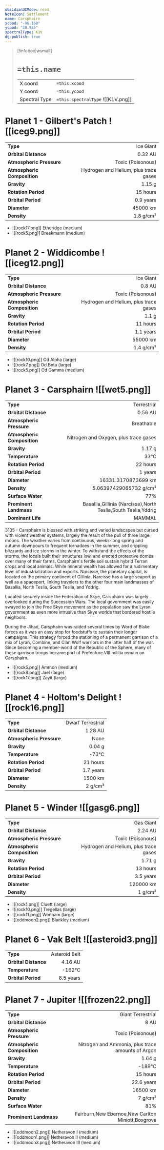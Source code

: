 ```yaml
---
obsidianUIMode: read
NoteIcon: Settlement
name: Carsphairn
xcood: "-96.168"
ycood: "38.985"
spectralType: K1V
dg-publish: true
---
```

> [!infobox|wsmall]
> # `=this.name`
> | | |
> | - | - |
> | X coord | `=this.xcood` |
> | Y coord| `=this.ycood` |
> | Spectral Type | `=this.spectralType` ![[K1V.png]] |

# Planet 1 - Gilbert's Patch ![[iceg9.png]]
|                             |                           |
| --------------------------- | -------------------------:|
| **Type**                    |             Ice Giant |
| **Orbital Distance**        |   0.32 AU |
| **Atmospheric Pressure**    |       Toxic (Poisonous) |
| **Atmospheric Composition** |      Hydrogen and Helium, plus trace gases |
| **Gravity**                 |        1.15 g |
| **Rotation Period**         |  15 hours |
| **Orbital Period** | 0.9 years |
| **Diameter**                |      45000 km | 
| **Density**                 |    1.8 g/cm³ |



- ![[rock17.png]] Etheridge (medium)
- ![[rock5.png]] Dreekmann (medium)


# Planet 2 - Widdicombe ![[iceg12.png]]
|                             |                           |
| --------------------------- | -------------------------:|
| **Type**                    |             Ice Giant |
| **Orbital Distance**        |   0.8 AU |
| **Atmospheric Pressure**    |       Toxic (Poisonous) |
| **Atmospheric Composition** |      Hydrogen and Helium, plus trace gases |
| **Gravity**                 |        1.1 g |
| **Rotation Period**         |  11 hours |
| **Orbital Period** | 1.1 years |
| **Diameter**                |      55000 km | 
| **Density**                 |    1.4 g/cm³ |



- ![[rock10.png]] Od Alpha (large)
- ![[rock7.png]] Od Beta (large)
- ![[rock5.png]] Od Gamma (medium)


# Planet 3 - Carsphairn ![[wet5.png]]
|                             |                           |
| --------------------------- | -------------------------:|
| **Type**                    |             Terrestrial |
| **Orbital Distance**        |   0.56 AU |
| **Atmospheric Pressure**    |       Breathable |
| **Atmospheric Composition** |      Nitrogen and Oxygen, plus trace gases |
| **Gravity**                 |        1.17 g |
| **Temperature**             |    33°C |
| **Rotation Period**         |  22 hours |
| **Orbital Period** | 1 years |
| **Diameter**                |      16331.3170873699 km | 
| **Density**                 |    5.06397429065732 g/cm³ |
| **Surface Water**           |           77% | 
| **Prominent Landmass**      |         Basallia,Gillinia (Narcisse),North Teslia,South Teslia,Yddrig | 
| **Dominant Life**           |         MAMMAL |

3135 - Carsphairn is blessed with striking and varied landscapes but cursed with violent weather systems, largely the result of the pull of three large moons. The weather varies from continuous, weeks-long spring and autumn downpours to frequent tornadoes in the summer, and crippling blizzards and ice storms in the winter. To withstand the effects of the storms, the locals built their structures low, and erected protective domes over many of their farms. Carsphairn's fertile soil sustain hybrid Terran crops and local animals. While mineral wealth has allowed for a rudimentary level of industrialization and exports. Narcisse, the planetary capital, is located on the primary continent of Gillinia. Narcisse has a large seaport as well as a spaceport, linking travelers to the other four main landmasses of Basallia, North Teslia, South Teslia, and Yddrig.

Located securely inside the Federation of Skye, Carsphairn was largely overlooked during the Succession Wars. The local government was easily swayed to join the Free Skye movement as the population saw the Lyran government as even more intrusive than Skye worlds that bordered hostile neighbors.

During the Jihad, Carsphairn was raided several times by Word of Blake forces as it was an easy stop for foodstuffs to sustain their longer campaigns. This strategy forced the stationing of a permanent garrison of a mix of Lyran, Combine, and Clan Wolf warriors in the latter half of the war. Since becoming a member-world of the Republic of the Sphere, many of these garrison troops became part of Prefecture VIII militia remain on Carsphairn.

- ![[rock5.png]] Ammon (medium)
- ![[rock8.png]] Jael (large)
- ![[rock17.png]] Zayit (large)


# Planet 4 - Holtom's Delight ![[rock16.png]]
|                             |                           |
| --------------------------- | -------------------------:|
| **Type**                    |             Dwarf Terrestrial |
| **Orbital Distance**        |   1.28 AU |
| **Atmospheric Pressure**    |       None |
| **Gravity**                 |        0.04 g |
| **Temperature**             |    -73°C |
| **Rotation Period**         |  21 hours |
| **Orbital Period** | 1.7 years |
| **Diameter**                |      1500 km | 
| **Density**                 |    2 g/cm³ |





# Planet 5 - Winder ![[gasg6.png]]
|                             |                           |
| --------------------------- | -------------------------:|
| **Type**                    |             Gas Giant |
| **Orbital Distance**        |   2.24 AU |
| **Atmospheric Pressure**    |       Toxic (Poisonous) |
| **Atmospheric Composition** |      Hydrogen and Helium, plus trace gases |
| **Gravity**                 |        1.71 g |
| **Rotation Period**         |  13 hours |
| **Orbital Period** | 3.5 years |
| **Diameter**                |      120000 km | 
| **Density**                 |    1 g/cm³ |



- ![[rock1.png]] Cluett (large)
- ![[rock10.png]] Tregellas (large)
- ![[rock11.png]] Wonham (large)
- ![[oddmoon2.png]] Blankley (medium)


# Planet 6 - Vak Belt ![[asteroid3.png]]
|                             |                           |
| --------------------------- | -------------------------:|
| **Type**                    |             Asteroid Belt |
| **Orbital Distance**        |   4.16 AU |
| **Temperature**             |    -162°C |
| **Orbital Period** | 8.5 years |





# Planet 7 - Jupiter ![[frozen22.png]]
|                             |                           |
| --------------------------- | -------------------------:|
| **Type**                    |             Giant Terrestrial |
| **Orbital Distance**        |   8 AU |
| **Atmospheric Pressure**    |       Toxic (Poisonous) |
| **Atmospheric Composition** |      Nitrogen and Ammonia, plus trace amounts of Argon |
| **Gravity**                 |        1.64 g |
| **Temperature**             |    -189°C |
| **Rotation Period**         |  15 hours |
| **Orbital Period** | 22.6 years |
| **Diameter**                |      16500 km | 
| **Density**                 |    7 g/cm³ |
| **Surface Water**           |           81% | 
| **Prominent Landmass**      |         Fairburn,New Ebernoe,New Carlton Miniott,Boxgrove | 



- ![[oddmoon2.png]] Netheravon I (medium)
- ![[oddmoon1.png]] Netheravon II (medium)
- ![[oddmoon3.png]] Netheravon III (medium)


